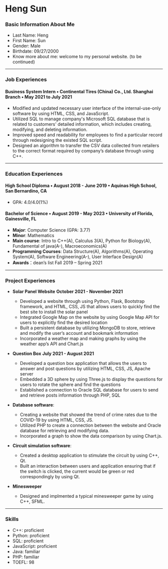 <h1>Heng Sun</h1>

### Basic Information About Me
* Last Name: Heng   
* First Name: Sun
* Gender: Male  
* Birthdate: 09/27/2000
* Know more about me: welcome to my personal website. (to be continued)


---
### Job Experiences

#### Business System Intern • Continental Tires (China) Co., Ltd. Shanghai Branch • May 2021 to July 2021
* Modified and updated necessary user interface of the internal-use-only software by using HTML, CSS, and JavaScript.
* Utilized SQL to manage company's Microsoft SQL database that is related to customers' detailed information, which includes creating, modifying, and deleting information. 
*	Improved speed and readability for employees to find a particular record through redesigning the existed SQL script.
* Designed an algorithm to transfer the CSV data collected from retailers to the correct format required by company’s database through using C++.


---
### Education Experiences
#### High School Diploma • August 2018 - June 2019 • Aquinas High School, San Bernardino, CA
* GPA: 4.0/4.0(1%)

#### Bachelor of Science • August 2019 - May 2023 • University of Florida, Gainesville, FL
* **Major**: Computer Science (GPA: 3.77)
* **Minor**: Mathematics
* **Main course**: Intro to C++(A), Calculus 3(A), Python for Biology(A), Fundamental of java(A-), Macroeconomics(A)
* **Programming Courses**: Data Structure(A), Algorithms(A), Operating System(A), Software Engineering(A-), User Interface Design(A)
* **Awards**：dean’s list Fall 2019 – Spring 2021

---
### Project Experiences
* **Solar Panel Website**  **October 2021 - November 2021**
  * Developed a website through using Python, Flask, Bootstrap framework, and HTML, CSS, JS that allows users to quickly find the best site to install the solar panel
  * Integrated Google Map on the website by using Google Map API for users to explicitly find the desired location
  * Built a persistent database by utilizing MongoDB to store, retrieve and modify the user’s account and bookmark information
  * Incorporated a weather map and making graphs by using the weather app’s API and Chart.js

* **Question Box**  **July 2021 - August 2021**
  * Developed a question box application that allows the users to answer and post questions by utilizing HTML, CSS, JS, Apache server
  * Embedded a 3D sphere by using Three.js to display the questions for users to rotate the sphere and find the questions
  * Established a connection to Oracle SQL database for users to send and retrieve posts information through PHP, SQL


* **Database software**: 
  * Creating a website that showed the trend of crime rates due to the COVID-19 by using HTML, CSS, JS.
  * Utilized PHP to create a connection between the website and Oracle database for retrieving and modifying data.
  * Incorporated a graph to show the data comparison by using Chart.js.


* **Circuit simulation software**: 
  * Created a desktop application to stimulate the circuit by using C++, Qt.
  * Built an interaction between users and application ensuring that if the switch is clicked, the current would be green or red correspondingly by using Qt.


* **Minesweeper**
  * Designed and implmented a typical minesweeper game by using C++, SFML.

---
### Skills
* C++: proficient
* Python: proficient
* SQL: proficient
* JavaScript: proficient
* Java: familiar 
* PHP: familiar
* TOEFL: 98
